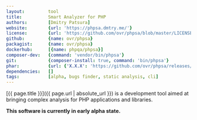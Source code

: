 ```yaml
---
layout:         tool
title:          Smart Analyzer for PHP
authors:        [Dmitry Patsura]
website:        {url: 'https://phpsa.dmtry.me/'}
license:        {url: 'https://github.com/ovr/phpsa/blob/master/LICENSE', label: 'MIT License'}
github:         {name: ovr/phpsa}
packagist:      {name: ovr/phpsa}               
dockerhub:      [{name: phpqa/phpsa}]     
composer-dev:   {command: 'vendor/bin/phpsa'}
git:            {composer-install: true, command: 'bin/phpsa'}
phar:           {url: {'X.X.X': 'https://github.com/ovr/phpsa/releases/download/X.X.X/phpsa.phar'}}
dependencies:   []
tags:           [alpha, bugs finder, static analysis, cli] 
---
```


[{{ page.title }}]({{ page.url | absolute_url }}) is a development tool aimed at bringing complex analysis for PHP applications and libraries.

<!--more--> 

**This software is currently in early alpha state.**
